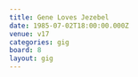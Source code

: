 ```yaml
---
title: Gene Loves Jezebel
date: 1985-07-02T18:00:00.000Z
venue: v17
categories: gig
board: 8
layout: gig
---
```

